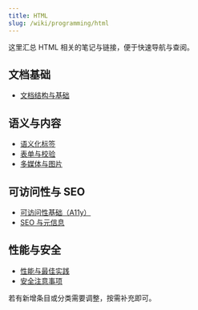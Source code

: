 ```yaml
---
title: HTML
slug: /wiki/programming/html
---
```


这里汇总 HTML 相关的笔记与链接，便于快速导航与查阅。

## 文档基础

- [文档结构与基础](./basics/structure.md)

## 语义与内容

- [语义化标签](./semantics/semantics.md)
- [表单与校验](./forms/forms.md)
- [多媒体与图片](./media/media.md)

## 可访问性与 SEO

- [可访问性基础（A11y）](./a11y/accessibility.md)
- [SEO 与元信息](./seo/seo.md)

## 性能与安全

- [性能与最佳实践](./performance/performance.md)
- [安全注意事项](./security/security.md)

若有新增条目或分类需要调整，按需补充即可。

